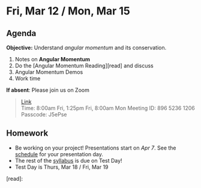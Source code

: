 Fri, Mar 12 / Mon, Mar 15
==================  
  
Agenda  
---------  
**Objective:** Understand *angular momentum* and its conservation.

1. Notes on **Angular Momentum**
2. Do the [Angular Momentum Reading][read] and discuss
3. Angular Momentum Demos
4. Work time

**If absent**: Please join us on Zoom

> [Link](https://us02web.zoom.us/j/89652361206?pwd=L3ZYQzBGNitFK0J6K1M4Nk1iM1dYQT09)  
> Time: 8:00am Fri, 1:25pm Fri, 8:00am Mon
> Meeting ID: 896 5236 1206  
> Passcode: J5ePse 

Homework   
-------------  
- Be working on your project! Presentations start on *Apr 7*.  See the [schedule][sched] for your presentation day.	
- The rest of the [syllabus] is due on Test Day!
- Test Day is Thurs, Mar 18 / Fri, Mar 19

[sched]: https://avoncsc-my.sharepoint.com/:x:/g/personal/zjrohrbach_avon-schools_org/EVMXHFfIjQJDml8sDSyMeYsBLcV4ZCg-pDrGaicpsu_iBQ?e=RfXTgy
[syllabus]: https://avon.schoology.com/course/2624603229/materials?f=369843178
[read]: 
<!--stackedit_data:
eyJoaXN0b3J5IjpbMTc5ODAxMDkzOCwtMTY2MzY5MDA1MiwxNz
cwMDQ1NDMyLDY5NjkwMzkwOSwxNTU4MjE2MjUwLC0xNzkwMTYy
NDM1LDQ5MTYxMzkwMiwzODAxMjQ4ODksLTM0MDcwNjI3NywtMT
YxNjA0NTI3NSw4NzgzMzg2MDYsLTE0Nzg3MTQwNTksMTY2NjU5
MTE5NSw2NTI4MTUzMzIsMzU3MzE1NDY5LDE1NjgwNDYwODEsLT
c1MTY0Nzc0OCwtMTg3NjQyMTc4OCwtMTgxMTU2MTQxMCwtNzg2
MjczMzY5XX0=
-->